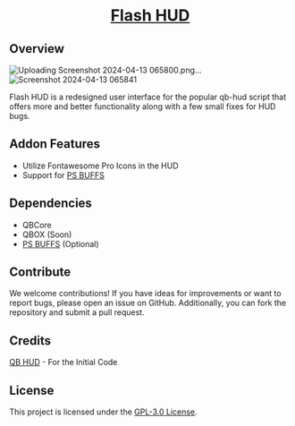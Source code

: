 <h1 align="center"><a href="https://discord.gg/UqJCjyuV2P" target="_blank" rel="noopener noreferrer">Flash HUD</a></h1>


## Overview

![Uploading Screenshot 2024-04-13 065800.png…]()
![Screenshot 2024-04-13 065841](https://github.com/Flash-0p/flash-hud/assets/128111282/bceb1b5f-c9c6-4dad-b33c-6650bb6ea8a1)


Flash HUD is a redesigned user interface for the popular qb-hud script that offers more and better functionality along with a few small fixes for HUD bugs.

## Addon Features

-   Utilize Fontawesome Pro Icons in the HUD
-   Support for [PS BUFFS](https://github.com/Project-Sloth/ps-buffs)

## Dependencies

-   QBCore
-   QBOX (Soon)
-   [PS BUFFS](https://github.com/Project-Sloth/ps-buffs) (Optional)

## Contribute

We welcome contributions! If you have ideas for improvements or want to report bugs, please open an issue on GitHub. Additionally, you can fork the repository and submit a pull request.

## Credits

[QB HUD](https://github.com/qbcore-framework/flash-hud) - For the Initial Code

## License

This project is licensed under the [GPL-3.0 License](LICENSE).

